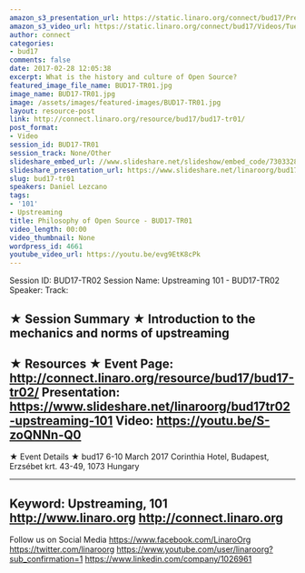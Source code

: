 ```yaml
---
amazon_s3_presentation_url: https://static.linaro.org/connect/bud17/Presentations/BUD17-TR01%20Philosophy%20of%20the%20Open%20Source.pdf
amazon_s3_video_url: https://static.linaro.org/connect/bud17/Videos/Tuesday/BUD17-TR01%20Philosophy%20of%20Open%20Source.mp4
author: connect
categories:
- bud17
comments: false
date: 2017-02-28 12:05:38
excerpt: What is the history and culture of Open Source?
featured_image_file_name: BUD17-TR01.jpg
image_name: BUD17-TR01.jpg
image: /assets/images/featured-images/BUD17-TR01.jpg
layout: resource-post
link: http://connect.linaro.org/resource/bud17/bud17-tr01/
post_format:
- Video
session_id: BUD17-TR01
session_track: None/Other
slideshare_embed_url: //www.slideshare.net/slideshow/embed_code/73033283
slideshare_presentation_url: https://www.slideshare.net/linaroorg/bud17tr01-philosophy-of-open-source
slug: bud17-tr01
speakers: Daniel Lezcano
tags:
- '101'
- Upstreaming
title: Philosophy of Open Source - BUD17-TR01
video_length: 00:00
video_thumbnail: None
wordpress_id: 4661
youtube_video_url: https://youtu.be/evg9EtK8cPk
---
```


Session ID: BUD17-TR02
Session Name: Upstreaming 101 - BUD17-TR02
Speaker:
Track:


★ Session Summary ★
Introduction to the mechanics and norms of upstreaming
---------------------------------------------------
★ Resources ★
Event Page: http://connect.linaro.org/resource/bud17/bud17-tr02/
Presentation: https://www.slideshare.net/linaroorg/bud17tr02-upstreaming-101
Video: https://youtu.be/S-zoQNNn-Q0
---------------------------------------------------

★ Event Details ★
bud17
6-10 March 2017
Corinthia Hotel, Budapest,
Erzsébet krt. 43-49,
1073 Hungary

---------------------------------------------------
Keyword: Upstreaming, 101
http://www.linaro.org
http://connect.linaro.org
---------------------------------------------------
Follow us on Social Media
https://www.facebook.com/LinaroOrg
https://twitter.com/linaroorg
https://www.youtube.com/user/linaroorg?sub_confirmation=1
https://www.linkedin.com/company/1026961